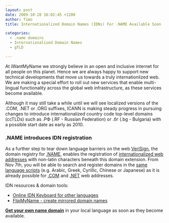 ```yaml
---
layout: post
date: 2009-10-28 16:02:45 +1200
author: Timo
title: Internationalized Domain Names (IDNs) For .NAME Available Soon

categories:
  - .name domains
  - Internationalised Domain Names
  - gTLD

---
```


At iWantMyName we strongly believe in an open and inclusive internet for all people on this planet. Hence we are always happy to support new technical developments that move us towards a truly internationlized web. We are making a special effort to roll out new services that enable multi-lingual functionality across the global web infrastructure, as these services become available.

Although it may still take a while until we will see localized versions of the .COM, .NET or .ORG suffixes, ICANN is making steady progress in pursuing changes to introduce internationalized country code top-level domains (ccTLDs) such as .РФ (.RF - Russian Federation) or .бг (.bg - Bulgaria) with a possible start date as early as 2010.

### .NAME introduces IDN registration

As a further step to tear down language barriers on the web [VeriSign](http://www.verisign.com ".COM / .NET / .NAME Registry VeriSign"), the domain registry for [.NAME](https://iwantmyname.com/domains/name-domain-name-registration-for-names ".NAME domain"), enables the registration of [internationalized web addresses](https://iwantmyname.com/idns/search-register-internationalised-domain-names "Register Internationalized Domain Names") with non-latin characters beneath this domain extension. From Nov 7th, you will be able to search and register domains in the [same language scripts](http://www.verisign.com/domain-name-services/domain-information-center/idn-domains/scripts-languages/index.html ".COM / .NET Internationalised Domain Names Information") (e.g. Arabic, Greek, Cyrillic, Chinese or Japanese) as it is already possible for [.COM](https://iwantmyname.com/domains/com-domain-name-registration-for-commercial ".COM Domain") and [.NET](https://iwantmyname.com/domains/net-domain-name-registration-for-network ".NET Domain") web addresses.

IDN resources & domain tools:

*   [Online IDN Keyboard for other languages](https://iwantmyname.com/idns/search-register-internationalised-domain-names)
*   [FlipMyName - create mirrored domain names](https://iwantmyname.com/domain-tools/name-generator/turn-words-upside-down)

**[Get your own name domain](https://iwantmyname.com/domains/name-domain-name-registration-for-names ".NAME domain")** in your local language as soon as they become available.
